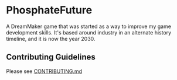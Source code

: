 # PhosphateFuture
A DreamMaker game that was started as a way to improve my game development skills. It's based around industry in an alternate history timeline, and it is now the year 2030.

## Contributing Guidelines

Please see [CONTRIBUTING.md](.github/CONTRIBUTING.md)